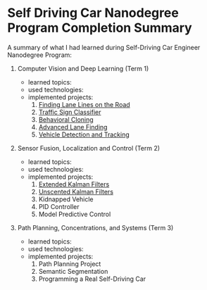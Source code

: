 # Self Driving Car Nanodegree Program Completion Summary

A summary of what I had learned during Self-Driving Car Engineer Nanodegree Program:

1. Computer Vision and Deep Learning (Term 1)
    + learned topics:
    + used technologies:
    + implemented projects:
        1. [Finding Lane Lines on the Road](https://github.com/mariusz-reichert/sdcn-projects/tree/master/finding-lane-lines-on-the-road)
        2. [Traffic Sign Classifier](https://github.com/mariusz-reichert/sdcn-projects/tree/master/traffic-sign-classifier)
        3. [Behavioral Cloning](https://github.com/mariusz-reichert/sdcn-projects/tree/master/behavioral-cloning)
        4. [Advanced Lane Finding](https://github.com/mariusz-reichert/sdcn-projects/tree/master/advanced-lane-finding)
        5. [Vehicle Detection and Tracking](https://github.com/mariusz-reichert/sdcn-projects/tree/master/vehicle-detection-and-tracking)
        
        
2. Sensor Fusion, Localization and Control (Term 2)
    + learned topics:
    + used technologies:
    + implemented projects:
        1. [Extended Kalman Filters](https://github.com/mariusz-reichert/sdcn-projects/tree/master/extended-kalman-filters)
        2. [Unscented Kalman Filters](https://github.com/mariusz-reichert/sdcn-projects/tree/master/unscented-kalman-filters)
        3. Kidnapped Vehicle
        4. PID Controller
        5. Model Predictive Control
        
        
3. Path Planning, Concentrations, and Systems (Term 3)
    + learned topics:
    + used technologies:
    + implemented projects:
        1. Path Planning Project
        2. Semantic Segmentation
        3. Programming a Real Self-Driving Car


